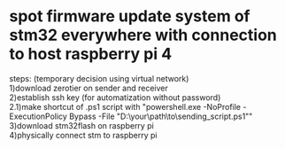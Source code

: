 # spot firmware update system of stm32 everywhere with connection to host raspberry pi 4

steps:
(temporary decision using virtual network)  
1)download zerotier on sender and receiver  
2)establish ssh key (for automatization without password)  
2.1)make shortcut of .ps1 script with
"powershell.exe -NoProfile -ExecutionPolicy Bypass -File "D:\your\path\to\sending_script.ps1""  
3)download stm32flash on raspberry pi  
4)physically connect stm to raspberry pi
